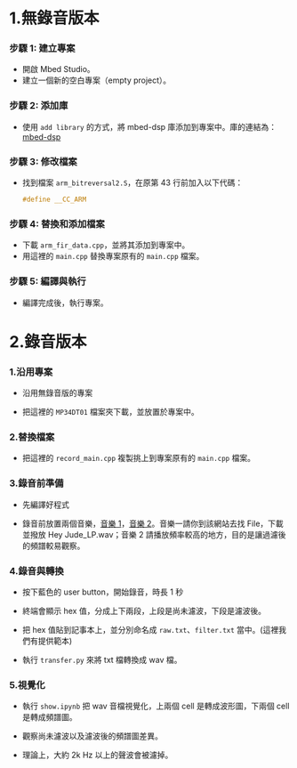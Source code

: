 # 1.無錄音版本

### 步驟 1: 建立專案

- 開啟 Mbed Studio。
- 建立一個新的空白專案（empty project）。

### 步驟 2: 添加庫

- 使用 `add library` 的方式，將 mbed-dsp 庫添加到專案中。庫的連結為：[mbed-dsp](https://os.mbed.com/teams/mbed-official/code/mbed-dsp)

### 步驟 3: 修改檔案

- 找到檔案 `arm_bitreversal2.S`，在原第 43 行前加入以下代碼：
  ```c
  #define __CC_ARM
  ```

### 步驟 4: 替換和添加檔案

- 下載 `arm_fir_data.cpp`，並將其添加到專案中。
- 用這裡的 `main.cpp` 替換專案原有的 `main.cpp` 檔案。

### 步驟 5: 編譯與執行

- 編譯完成後，執行專案。

# 2.錄音版本

### 1.沿用專案

- 沿用無錄音版的專案

- 把這裡的 `MP34DT01` 檔案夾下載，並放置於專案中。

### 2.替換檔案

- 把這裡的 `record_main.cpp` 複製挑上到專案原有的 `main.cpp` 檔案。

### 3.錄音前準備

- 先編譯好程式

- 錄音前放置兩個音樂，[音樂 1](https://www.researchgate.net/publication/293335234_Low-Pass_Filter_audio_example_wav_Hey_Jude)，[音樂 2](https://www.youtube.com/watch?v=qNf9nzvnd1k)。音樂一請你到該網站去找 File，下載並撥放 Hey Jude_LP.wav；音樂 2 請播放頻率較高的地方，目的是讓過濾後的頻譜較易觀察。

### 4.錄音與轉換

- 按下藍色的 user button，開始錄音，時長 1 秒

- 終端會顯示 hex 值，分成上下兩段，上段是尚未濾波，下段是濾波後。

- 把 hex 值貼到記事本上，並分別命名成 `raw.txt`、`filter.txt` 當中。(這裡我們有提供範本)

- 執行 `transfer.py` 來將 txt 檔轉換成 wav 檔。

### 5.視覺化

- 執行 `show.ipynb` 把 wav 音檔視覺化，上兩個 cell 是轉成波形圖，下兩個 cell 是轉成頻譜圖。

- 觀察尚未濾波以及濾波後的頻譜圖差異。

- 理論上，大約 2k Hz 以上的聲波會被濾掉。

